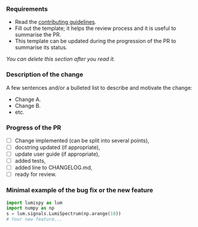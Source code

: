 ### Requirements
* Read the [contributing guidelines](https://github.com/lumispy/lumispy/blob/main/.github/CONTRIBUTING.md).
* Fill out the template; it helps the review process and it is useful to summarise the PR.
* This template can be updated during the progression of the PR to summarise its status. 

*You can delete this section after you read it.*

### Description of the change
A few sentences and/or a bulleted list to describe and motivate the change:
- Change A.
- Change B.
- etc.

### Progress of the PR
- [ ] Change implemented (can be split into several points),
- [ ] docstring updated (if appropriate),
- [ ] update user guide (if appropriate),
- [ ] added tests,
- [ ] added line to CHANGELOG.md,
- [ ] ready for review.

### Minimal example of the bug fix or the new feature
```python
import lumispy as lum
import numpy as np
s = lum.signals.LumiSpectrum(np.arange(10))
# Your new feature...
```


